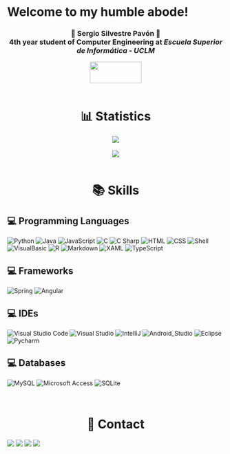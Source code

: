 # Welcome to my humble abode!

<div align="center">
    <h3>🤘 Sergio Silvestre Pavón 🤘<br> 
      4th year student of Computer Engineering at <i>Escuela Superior de Informática - UCLM</i>
    </h3>
    <img src="https://esi.uclm.es/assets/esi_logo-7a426d674c8af39655a438edfffc2668fba3816e796aa1608208d8161a2c8b01.png" width="120" height="50" vertical-align="baseline">
</div>
<br>

<h1 align = "middle">📊 Statistics</h1>

<div align="center">
    <a href="https://github.com/anuraghazra/github-readme-stats">
        <img align="middle" src="https://github-readme-stats.vercel.app/api?username=Sergio-Silvestre&count_private=true&show_icons=true&theme=github_dark"/>
    </a>
    <br>
    <br>
    <a href="https://github.com/anuraghazra/github-readme-stats">
        <img align="middle" src="https://github-readme-stats.vercel.app/api/top-langs/?username=Sergio-Silvestre&layout=compact&theme=github_dark"/>
    </a>
</div>
<br>

<h1 align = "middle">📚 Skills</h1>

## 💻 Programming Languages
![Python](https://img.shields.io/badge/Python-3776AB?style=for-the-badge&logo=python&logoColor=white&labelColor=303A40)
![Java](https://img.shields.io/badge/Java-007396?style=for-the-badge&logo=java&logoColor=white&labelColor=303A40)
![JavaScript](https://img.shields.io/badge/JavaScript-F7DF1E?style=for-the-badge&logo=javascript&logoColor=white&labelColor=303A40)
![C](https://img.shields.io/badge/C-A8B9CC?style=for-the-badge&logo=c&logoColor=white&labelColor=303A40)
![C Sharp](https://img.shields.io/badge/C_Sharp-239120?style=for-the-badge&logo=c-sharp&logoColor=white&labelColor=303A40)
![HTML](https://img.shields.io/badge/HTML5-E34F26?style=for-the-badge&logo=html5&logoColor=white&labelColor=303A40)
![CSS](https://img.shields.io/badge/CSS3-1572B6?style=for-the-badge&logo=css3&logoColor=white&labelColor=303A40)
![Shell](https://img.shields.io/badge/Shell-4EAA25?style=for-the-badge&logo=gnu-bash&logoColor=white&labelColor=303A40)
![VisualBasic](https://img.shields.io/badge/VB.NET-512BD4?style=for-the-badge&logo=.net&logoColor=white&labelColor=303A40)
![R](https://img.shields.io/badge/R-276DC3?style=for-the-badge&logo=R&logoColor=white&labelColor=303A40)
![Markdown](https://img.shields.io/badge/Markdown-000000?style=for-the-badge&logo=Markdown&logoColor=white&labelColor=303A40)
![XAML](https://img.shields.io/badge/XAML-0C54C2?style=for-the-badge&logo=xaml&logoColor=white&labelColor=303A40)
![TypeScript](https://img.shields.io/badge/typescript-3178C6?style=for-the-badge&logo=typescript&logoColor=white&labelColor=303A40)

## 💻 Frameworks
![Spring](https://img.shields.io/badge/spring-6DB33F?style=for-the-badge&logo=spring&logoColor=white&labelColor=303A40)
![Angular](https://img.shields.io/badge/angular-DD0031?style=for-the-badge&logo=angular&logoColor=white&labelColor=303A40)

## 💻 IDEs
![Visual Studio Code](https://img.shields.io/badge/VS_Code-007ACC?style=for-the-badge&logo=visual-studio-code&logoColor=white&labelColor=303A40)
![Visual Studio](https://img.shields.io/badge/Visual_Studio-5C2D91?style=for-the-badge&logo=VisualStudio&logoColor=white&labelColor=303A40)
![IntelliJ](https://img.shields.io/badge/IntelliJ_Idea-000000?style=for-the-badge&logo=intellij-idea&logoColor=white&labelColor=303A40)
![Android_Studio](https://img.shields.io/badge/Android_Studio-3DDC84?style=for-the-badge&logo=android-studio&logoColor=white&labelColor=303A40)
![Eclipse](https://img.shields.io/badge/Eclipse-2C2255?style=for-the-badge&logo=Eclipse&logoColor=white&labelColor=303A40)
![Pycharm](https://img.shields.io/badge/Pycharm-000000?style=for-the-badge&logo=Pycharm&logoColor=white&labelColor=303A40)

## 💻 Databases
![MySQL](https://img.shields.io/badge/mysql-4479A1?style=for-the-badge&logo=mysql&logoColor=white&labelColor=303A40)
![Microsoft Access](https://img.shields.io/badge/M._Access-A4373A?style=for-the-badge&logo=microsoft-access&logoColor=white&labelColor=303A40)
![SQLite](https://img.shields.io/badge/sqlite-003B57?style=for-the-badge&logo=sqlite&logoColor=white)

<br>
<h1 align = "middle">📨 Contact</h1>
<a href="mailto:sergi.silv.pav@gmail.com"><img src="https://img.shields.io/badge/Gmail-EA4335?style=for-the-badge&logo=gmail&logoColor=white&labelColor=303A40"/></a>
<a href="mailto:Sergio.Silvestre@alu.uclm.es"><img src="https://img.shields.io/badge/Outlook-0078D4?style=for-the-badge&logo=microsoft-outlook&logoColor=white&labelColor=303A40"/></a>
<a href="https://www.linkedin.com/in/sergio-silvestre-pav%C3%B3n-081011224/"><img src="https://img.shields.io/badge/linkedin-0A66C2?style=for-the-badge&logo=linkedin&logoColor=white&labelColor=303A40"/></a>
<a href="https://t.me/Faderofol"><img src="https://img.shields.io/badge/Telegram-26A5E4?style=for-the-badge&logo=telegram&logoColor=white&labelColor=303A40"/></a>

